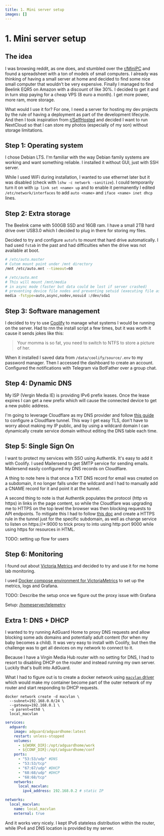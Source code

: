 ```yaml
---
title: 1. Mini server setup
images: []
---
```


# 1. Mini server setup

## The idea

I was browsing reddit, as one does, and stumbled over the [r/MiniPC](https://www.reddit.com/r/minipc/) and found a spreadsheet with a ton of models of small computers.
I already was thinking of having a small server at home and decided to find some nice small computer that wouldn't be very expensive.
Finally I managed to find Beelink EQR5 on Amazon with a discount of like 30%.
I decided to get it and in turn stop paying for a cheap VPS (8 euro a month).
I get more power, more ram, more storage.

What would I use it for?
For one, I need a server for hosting my dev projects by the rule of having a deployment as part of the development lifecycle.
And then I took inspiration from [r/SelfHosted](https://www.reddit.com/r/selfhosted) and decided I want to run NextCloud so that I can store my photos (especially of my son) without storage limitations.

## Step 1: Operating system

I chose Debian LTS. I'm familiar with the way Debian family systems are working and want something reliable.
I installed it without GUI, just with SSH server.

While I used WiFi during installation, I wanted to use ethernet later but it was disabled (check with `lshw -c network -sanitize`).
I could temporarily turn it on with `ip link set <name> up` and to enable it permanently I edited `/etc/network/interfaces` to add `auto <name>` and `iface <name> inet dhcp` lines.

## Step 2: Extra storage

The Beelink came with 500GB SSD and 16GB ram.
I have a small 2TB hard drive over USB3.0 which I decided to plug in there for storing my files.

Decided to try and configure `autofs` to mount that hard drive automatically.
I had used `fstab` in the past and had difficulties when the drive was not available at boot.

```sh
# /etc/auto.master
# Cutom mount point under /mnt directory
/mnt /etc/auto.mnt --timeout=60

# /etc/auto.mnt
# This will mount /mnt/media
# in async mode (faster but data could be lost if server crashed)
# preventing device file nodes and preventing setuid (executing file as its owner)
media -fstype=auto,async,nodev,nosuid :/dev/sda1
```

## Step 3: Software management

I decided to try to use [Coolify](https://coolify.io/) to manage what systems I would be running on the server.
Had to rnn the install script a few times, but it was worth it cause it sends jokes like this:

> Your momma is so fat, you need to switch to NTFS to store a picture of her.

When it installed I saved data from `/data/coolify/source/.env` to my password manager.
Then I accessed the dashboard to create an account.
Configured the notifications with Telegram via BotFather over a group chat.

## Step 4: Dynamic DNS

My ISP (Vergin Media IE) is providing IPv6 prefix leases. Once the lease expires I can get a new prefix which will cause the connected device to get a new public address.

I'm going to leverage Cloudflare as my DNS provider and follow [this guide](https://coolify.io/docs/knowledge-base/cloudflare/tunnels/all-resource) to configure a Cloudflare tunnel.
This way I get easy TLS, don't have to worry about making my IP public, and by using a wildcard domain I can dynamically create service domain without editing the DNS table each time.

## Step 5: Single Sign On

I want to protect my services with SSO using Authentik. It's easy to add it with Coolify.
I used Mailersend to get SMTP service for sending emails. Mailersend easily configured my DNS records on Cloudflare.

A thing to note here is that once a TXT DNS record for email was created on a subdomain, it no longer falls under the wildcard and I had to manually add a CNAME record for it and point it at the tunnel.

A second thing to note is that Authentik populates the protocol (http vs https) in links in the page content, so while the Cloudflare was upgrading me to HTTPS on the top level the browser was then blocking requests to API endpoints.
To mitigate this I had to follow [this doc](https://coolify.io/docs/knowledge-base/cloudflare/tunnels/full-tls) and create a HTTPS rule in the tunnel just for the specific subdomain, as well as change service to listen on https://*:9000 to trick proxy to into using http port 9000 while using https for resources in HTML.

TODO: setting up flow for users

## Step 6: Monitoring

I found out about [Victoria Metrics](https://victoriametrics.com/) and decided to try and use it for me home lab monitoring.

I used [Docker compose environment for VictoriaMetrics](https://github.com/VictoriaMetrics/VictoriaMetrics/tree/master/deployment/docker#docker-compose-environment-for-victoriametrics) to set up the metrics, logs and Grafana.

TODO: Describe the setup once we figure out the proxy issue with Grafana

Setup: [/homeserver/telemetry](https://github.com/manio143/homeserver/tree/main/telemetry)

## Extra 1: DNS + DHCP

I wanted to try running AdGuard Home to proxy DNS requests and allow blocking some ads domains and potentially adult content (for when my baby becomes a child).
It was very easy to install with Coolify, but then the challenge was to get all devices on my network to connect to it.

Because I have a Virgin Media Hub router with no setting for DNS, I had to resort to disabling DHCP on the router and instead running my own server.
Luckily that's built into AdGuard.

What I had to figure out is to create a docker network using [`macvlan` driver](https://docs.docker.com/engine/network/tutorials/macvlan/) which would make my container become part of the outer network of my router and start responding to DHCP requests.

```
docker network create -d macvlan \
  --subnet=192.168.0.0/24 \
  --gateway=192.168.0.1 \
  -o parent=eth0 \
  local_macvlan
```

```yaml
services:
  adguard:
    image: adguard/adguardhome:latest
    restart: unless-stopped
    volumes:
      - ${WORK_DIR}:/opt/adguardhome/work
      - ${CONF_DIR}:/opt/adguardhome/conf
    ports:
      - "53:53/udp" #DNS
      - "53:53/tcp"
      - "67:67/udp" #DHCP
      - "68:68/udp" #DHCP
      - "68:68/tcp"
    networks:
      local_macvlan:
        ipv4_address: 192.168.0.2 # static IP

networks:
  local_macvlan:
    name: local_macvlan
    external: true
```

And it works very nicely. I kept IPv6 stateless distribution within the router, while IPv4 and DNS location is provided by my server.

